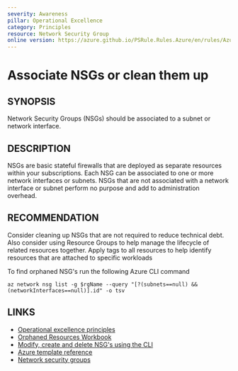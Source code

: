 ```yaml
---
severity: Awareness
pillar: Operational Excellence
category: Principles
resource: Network Security Group
online version: https://azure.github.io/PSRule.Rules.Azure/en/rules/Azure.NSG.Associated/
---
```


# Associate NSGs or clean them up

## SYNOPSIS

Network Security Groups (NSGs) should be associated to a subnet or network interface.

## DESCRIPTION

NSGs are basic stateful firewalls that are deployed as separate resources within your subscriptions.
Each NSG can be associated to one or more network interfaces or subnets.
NSGs that are not associated with a network interface or subnet perform no purpose and add to administration overhead.

## RECOMMENDATION

Consider cleaning up NSGs that are not required to reduce technical debt.
Also consider using Resource Groups to help manage the lifecycle of related resources together.
Apply tags to all resources to help identify resources that are attached to specific workloads

To find orphaned NSG's run the following Azure CLI command

```CLI
az network nsg list -g $rgName --query "[?(subnets==null) && (networkInterfaces==null)].id" -o tsv
```


## LINKS

- [Operational excellence principles](https://docs.microsoft.com/azure/architecture/framework/devops/principles)
- [Orphaned Resources Workbook](https://techcommunity.microsoft.com/t5/fasttrack-for-azure/azure-orphan-resources/ba-p/3492198)
- [Modify, create and delete NSG's using the CLI](https://learn.microsoft.com/cli/azure/network/nsg?view=azure-cli-latest#az-network-nsg-delete)
- [Azure template reference](https://docs.microsoft.com/azure/templates/microsoft.network/networksecuritygroups/securityrules)
- [Network security groups](https://docs.microsoft.com/azure/virtual-network/security-overview)
